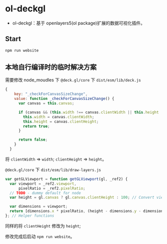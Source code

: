 # ol-deckgl

* ol-deckgl：基于 openlayers5(ol package)扩展的数据可视化插件。

## Start

```bash
npm run website
```

## 本地自行编译时的临时解决方案

需要修改 node_moudles 下 `@deck.gl/core` 下 `dist/esm/lib/deck.js`

```javascript
{
    key: "_checkForCanvasSizeChange",
    value: function _checkForCanvasSizeChange() {
      var canvas = this.canvas;

      if (canvas && (this.width !== canvas.clientWidth || this.height !== canvas.clientHeight)) {
        this.width = canvas.clientWidth;
        this.height = canvas.clientHeight;
        return true;
      }

      return false;
    }
  }
```

将 `clientWidth` => `width`; `clientHeight` => `height`。

`@deck.gl/core` 下 `dist/esm/lib/draw-layers.js`

```javascript
var getGLViewport = function getGLViewport(gl, _ref2) {
  var viewport = _ref2.viewport,
      pixelRatio = _ref2.pixelRatio;
  // TODO - dummy default for node
  var height = gl.canvas ? gl.canvas.clientHeight : 100; // Convert viewport top-left CSS coordinates to bottom up WebGL coordinates

  var dimensions = viewport;
  return [dimensions.x * pixelRatio, (height - dimensions.y - dimensions.height) * pixelRatio, dimensions.width * pixelRatio, dimensions.height * pixelRatio];
}; // Helper functions
```

同样的将 `clientHeight` 修改为 `height`;

修改完成后启动 `npm run website`。
